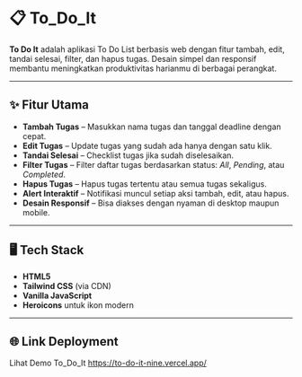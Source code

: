 # 📋 To_Do_It

**To Do It** adalah aplikasi To Do List berbasis web dengan fitur tambah, edit, tandai selesai, filter, dan hapus tugas. Desain simpel dan responsif membantu meningkatkan produktivitas harianmu di berbagai perangkat.

---

## ✨ Fitur Utama

- **Tambah Tugas** – Masukkan nama tugas dan tanggal deadline dengan cepat.  
- **Edit Tugas** – Update tugas yang sudah ada hanya dengan satu klik.  
- **Tandai Selesai** – Checklist tugas jika sudah diselesaikan.  
- **Filter Tugas** – Filter daftar tugas berdasarkan status: *All*, *Pending*, atau *Completed*.  
- **Hapus Tugas** – Hapus tugas tertentu atau semua tugas sekaligus.  
- **Alert Interaktif** – Notifikasi muncul setiap aksi tambah, edit, atau hapus.  
- **Desain Responsif** – Bisa diakses dengan nyaman di desktop maupun mobile.  

---

## 🖥️ Tech Stack

- **HTML5**
- **Tailwind CSS** (via CDN)
- **Vanilla JavaScript**
- **Heroicons** untuk ikon modern

---

## 🌐 Link Deployment

Lihat Demo To_Do_It https://to-do-it-nine.vercel.app/


